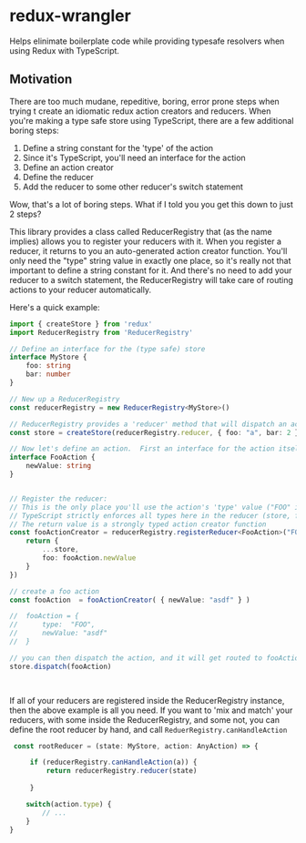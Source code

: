 # redux-wrangler
Helps elinimate boilerplate code while providing typesafe resolvers when using Redux with TypeScript.

## Motivation

There are too much mudane, repeditive, boring, error prone steps when trying t create an idiomatic redux action creators and reducers.  When you're making a type safe store using TypeScript, there are a few additional boring steps:

1. Define a string constant for the 'type' of the action
2. Since it's TypeScript, you'll need an interface for the action
3. Define an action creator
4.  Define the reducer
5. Add the reducer to some other reducer's switch statement 

Wow, that's a lot of boring steps.  What if I told you you get this down to just 2 steps?

This library provides a class called ReducerRegistry that (as the name implies) allows you to register your reducers with it.  When you register a reducer, it returns to you an auto-generated action creator function.  You'll only need the "type" string value in exactly one place, so it's really not that important to define a string constant for it.  And there's no need to add your reducer to a switch statement, the ReducerRegistry will take care of routing actions to your reducer automatically.


Here's a quick example:

```ts
import { createStore } from 'redux'
import ReducerRegistry from 'ReducerRegistry'

// Define an interface for the (type safe) store
interface MyStore {
    foo: string
    bar: number
}

// New up a ReducerRegistry
const reducerRegistry = new ReducerRegistry<MyStore>()

// ReducerRegistry provides a 'reducer' method that will dispatch an action to one of it's reducers.
const store = createStore(reducerRegistry.reducer, { foo: "a", bar: 2 })

// Now let's define an action.  First an interface for the action itself
interface FooAction {
    newValue: string
}


// Register the reducer:
// This is the only place you'll use the action's 'type' value ("FOO" in this case), so it's not that important to define a string constant for it.
// TypeScript strictly enforces all types here in the reducer (store, fooAction, and the return value from the reducer)
// The return value is a strongly typed action creator function
const fooActionCreator = reducerRegistry.registerReducer<FooAction>("FOO", (store, fooAction) => {
    return { 
        ...store,
        foo: fooAction.newValue
    }
})

// create a foo action 
const fooAction  = fooActionCreator( { newValue: "asdf" } )

//  fooAction = {
//      type:  "FOO",
//      newValue: "asdf"
//  }

// you can then dispatch the action, and it will get routed to fooActionReducer as expected
store.dispatch(fooAction)

 
```

If all of your reducers are registered inside the ReducerRegistry instance, then the above example is all you need.  If you want to 'mix and match' your reducers, with some inside the ReducerRegistry, and some not, you can define the root reducer by hand, and call `ReduerRegistry.canHandleAction`

```ts
 const rootReducer = (state: MyStore, action: AnyAction) => {

     if (reducerRegistry.canHandleAction(a)) {
         return reducerRegistry.reducer(state)
     
     }

    switch(action.type) {
        // ...
    }
}
```


